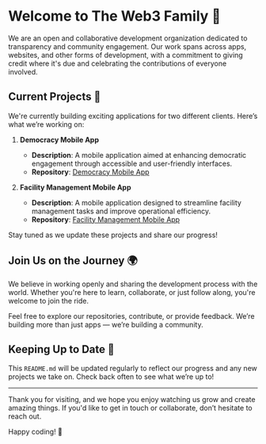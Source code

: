 # Welcome to The Web3 Family 🚀

We are an open and collaborative development organization dedicated to transparency and community engagement. Our work spans across apps, websites, and other forms of development, with a commitment to giving credit where it's due and celebrating the contributions of everyone involved.

## Current Projects 🌟

We're currently building exciting applications for two different clients. Here’s what we’re working on:

1. **Democracy Mobile App**
   - **Description**: A mobile application aimed at enhancing democratic engagement through accessible and user-friendly interfaces.
   - **Repository**: [Democracy Mobile App](https://github.com/The-Web3-Family/democracy-mobile-app)

2. **Facility Management Mobile App**
   - **Description**: A mobile application designed to streamline facility management tasks and improve operational efficiency.
   - **Repository**: [Facility Management Mobile App](https://github.com/The-Web3-Family/facility-management-mobile-app)

Stay tuned as we update these projects and share our progress!

## Join Us on the Journey 🌍

We believe in working openly and sharing the development process with the world. Whether you're here to learn, collaborate, or just follow along, you're welcome to join the ride.

Feel free to explore our repositories, contribute, or provide feedback. We’re building more than just apps — we’re building a community.

## Keeping Up to Date 📢

This `README.md` will be updated regularly to reflect our progress and any new projects we take on. Check back often to see what we’re up to!

---

Thank you for visiting, and we hope you enjoy watching us grow and create amazing things. If you'd like to get in touch or collaborate, don’t hesitate to reach out.

Happy coding! 🎉